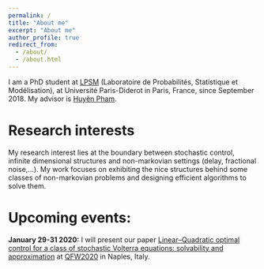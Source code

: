 ```yaml
---
permalink: /
title: "About me"
excerpt: "About me"
author_profile: true
redirect_from: 
  - /about/
  - /about.html
---
```


I am a PhD student at [LPSM](https://www.lpsm.paris/) (Laboratoire de Probabilités, Statistique et Modélisation), at Université Paris-Diderot in Paris, France, since September 2018. My advisor is [Huyên Pham](https://sites.google.com/site/phamxuanhuyen/).

Research interests
======
My research interest lies at the boundary between stochastic control, infinite dimensional structures and non-markovian settings (delay, fractional noise,...). My work focuses on exhibiting the nice structures behind some classes of non-markovian problems and designing efficient algorithms to solve them.

Upcoming events:
======
**January 29-31 2020:** I will present our paper [Linear–Quadratic optimal control for a class of stochastic Volterra equations: solvability and approximation](https://arxiv.org/abs/1911.01900) at [QFW2020](http://qfw2020.uniparthenope.it/) in Naples, Italy.
